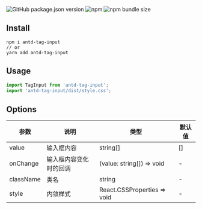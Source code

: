 ![GitHub package.json version](https://img.shields.io/github/package-json/v/fee-pg/antd-tag-input) 
![npm](https://img.shields.io/npm/dw/antd-tag-input)
![npm bundle size](https://img.shields.io/bundlephobia/minzip/antd-tag-input)
## Install
```
npm i antd-tag-input
// or
yarn add antd-tag-input
```

## Usage
```js
import TagInput from 'antd-tag-input';
import 'antd-tag-input/dist/style.css';
```

## Options

| 参数 | 说明 | 类型 | 默认值 |
| --- | --- | --- | --- |
| value | 输入框内容 | string[] | [] |
| onChange | 输入框内容变化时的回调 | (value: string[]) => void | - |
| className | 类名 | string | - |
| style | 内敛样式 | React.CSSProperties => void | - |